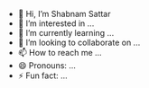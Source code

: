 - 👋 Hi, I’m Shabnam Sattar
- 👀 I’m interested in ...
- 🌱 I’m currently learning ...
- 💞️ I’m looking to collaborate on ...
- 📫 How to reach me ...
- 😄 Pronouns: ...
- ⚡ Fun fact: ...

<!---
shabnamsattar/shabnamsattar is a ✨ special ✨ repository because its `README.md` (this file) appears on your GitHub profile.
You can click the Preview link to take a look at your changes.
--->

